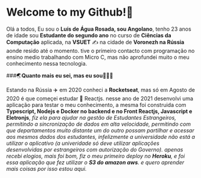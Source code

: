 # Welcome to my Github!👋

Olá a todos, Eu sou o **Luís de Água Rosada, sou Angolano**, tenho 23 anos de idade sou **Estudante do segundo ano** no curso de **Ciências da Computação** aplicada, na **VSUET** ✍️  na cidade de **Voronezh na Rússia** aonde resido até o momento. tive o primeiro contacto com programação no ensino medio trabalhando com Micro C, mas não aprofundei muito o meu conhecimento nessa tecnologia.

###🌏**Quanto mais eu sei, mas eu sou**🧑🏿‍💻

 Estando na Rússia ✈️ em 2020 conheci a **Rocketseat**, mas só em Agosto de 2020 é que começei estudar 🚀 Reactjs. nesse ano de 2021 desenvolvi uma aplicação para testar o meu conhecimento, a mesma foi construida com **Typescript, Nodejs e Docker no backend e no Front Reactjs, Javascript e Eletronjs**, *fiz ela para ajudar na gestão de Estudantes Estrangeiros, permitindo a sincronização de dados em alta velocidade, permitindo com que departamentos muito distante um do outro possam partilhar e acessar aos mesmos dados dos estudantes, infelizmente a universidade não está a utilizar o aplicativo (a univeridade só deve utilizar aplicações desenvolvidas por estrangeiros com autorização do Governo). apenas recebi elogios, mais foi bom, fiz o meu primeiro deploy no **Heroku**, e foi essa aplicação que fez utilizar o **S3 do amazon aws**. e quero aprender mais coisas por isso estou aqui.*
